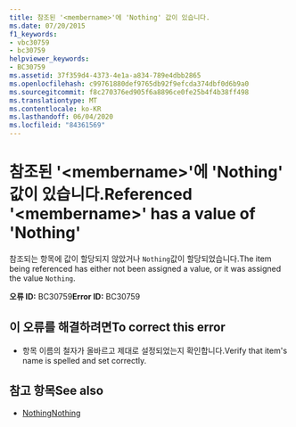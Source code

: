 ```yaml
---
title: 참조된 '<membername>'에 'Nothing' 값이 있습니다.
ms.date: 07/20/2015
f1_keywords:
- vbc30759
- bc30759
helpviewer_keywords:
- BC30759
ms.assetid: 37f359d4-4373-4e1a-a834-789e4dbb2865
ms.openlocfilehash: c99761880def9765db92f9efcda374dbf0d6b9a0
ms.sourcegitcommit: f8c270376ed905f6a8896ce0fe25b4f4b38ff498
ms.translationtype: MT
ms.contentlocale: ko-KR
ms.lasthandoff: 06/04/2020
ms.locfileid: "84361569"
---
```

# <a name="referenced-membername-has-a-value-of-nothing"></a><span data-ttu-id="56c32-102">참조된 '\<membername>'에 'Nothing' 값이 있습니다.</span><span class="sxs-lookup"><span data-stu-id="56c32-102">Referenced '\<membername>' has a value of 'Nothing'</span></span>
<span data-ttu-id="56c32-103">참조되는 항목에 값이 할당되지 않았거나 `Nothing`값이 할당되었습니다.</span><span class="sxs-lookup"><span data-stu-id="56c32-103">The item being referenced has either not been assigned a value, or it was assigned the value `Nothing`.</span></span>  
  
 <span data-ttu-id="56c32-104">**오류 ID:** BC30759</span><span class="sxs-lookup"><span data-stu-id="56c32-104">**Error ID:** BC30759</span></span>  
  
## <a name="to-correct-this-error"></a><span data-ttu-id="56c32-105">이 오류를 해결하려면</span><span class="sxs-lookup"><span data-stu-id="56c32-105">To correct this error</span></span>  
  
- <span data-ttu-id="56c32-106">항목 이름의 철자가 올바르고 제대로 설정되었는지 확인합니다.</span><span class="sxs-lookup"><span data-stu-id="56c32-106">Verify that item's name is spelled and set correctly.</span></span>  
  
## <a name="see-also"></a><span data-ttu-id="56c32-107">참고 항목</span><span class="sxs-lookup"><span data-stu-id="56c32-107">See also</span></span>

- [<span data-ttu-id="56c32-108">Nothing</span><span class="sxs-lookup"><span data-stu-id="56c32-108">Nothing</span></span>](../language-reference/nothing.md)

